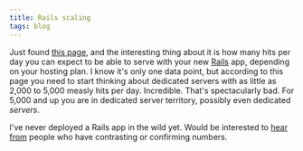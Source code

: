 ```yaml
---
title: Rails scaling
tags: blog
---
```


Just found [this page](http://www.railshosting.org/#right_plan_for_you), and the interesting thing about it is how many hits per day you can expect to be able to serve with your new [Rails](http://www.wincent.com/wiki/Rails) app, depending on your hosting plan. I know it's only one data point, but according to this page you need to start thinking about dedicated servers with as little as 2,000 to 5,000 measly hits per day. Incredible. That's spectacularly bad. For 5,000 and up you are in dedicated server territory, possibly even dedicated _servers_.

I've never deployed a Rails app in the wild yet. Would be interested to [hear from](mailto:win@wincent.com) people who have contrasting or confirming numbers.
